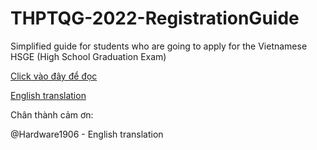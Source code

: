 # THPTQG-2022-RegistrationGuide
Simplified guide for students who are going to apply for the Vietnamese HSGE (High School Graduation Exam)

[Click vào đây để đọc](https://github.com/log1cs/THPTQG-2022-RegistrationGuide/blob/main/vietnamese.md)

[English translation](https://github.com/log1cs/THPTQG-2022-RegistrationGuide/blob/main/english.md)

Chân thành cảm ơn:

@Hardware1906 - English translation
